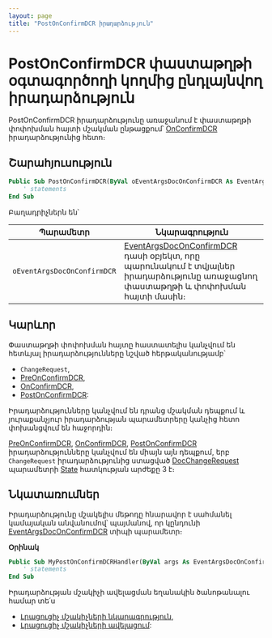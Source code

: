 ```yaml
---
layout: page
title: "PostOnConfirmDCR իրադարձություն"
---
```


# PostOnConfirmDCR փաստաթղթի օգտագործողի կողմից ընդլայնվող իրադարձություն

PostOnConfirmDCR իրադարձությունը առաջանում է փաստաթղթի փոփոխման հայտի մշակման ընթացքում՝ [OnConfirmDCR](../OnConfirmDCR.md) իրադարձությունից հետո։

## Շարահյուսություն

``` vb
Public Sub PostOnConfirmDCR(ByVal oEventArgsDocOnConfirmDCR As EventArgsDocOnConfirmDCR)  
    ' statements
End Sub
```

Բաղադրիչներն են՝


|Պարամետր|Նկարագրություն|
|--|--|
|`օEventArgsDocOnConfirmDCR`| [EventArgsDocOnConfirmDCR](../UserDefinedHandlers.md#eventargsdoconconfirmdcr-class) դասի օբյեկտ, որը պարունակում է տվյալներ իրադարձությունը առաջացնող փաստաթղթի և փոփոխման հայտի մասին։|


## Կարևոր

Փաստաթղթի փոփոխման հայտը հաստատելիս կանչվում են հետևյալ իրադարձությունները նշված հերթականությամբ՝  
* `ChangeRequest`,
* [PreOnConfirmDCR](PreOnConfirmDCR.md),
* [OnConfirmDCR](../OnConfirmDCR.md),
* [PostOnConfirmDCR](PostOnConfirmDCR.md):

Իրադարձությունները կանչվում են դրանց մշակման դեպքում և յուրաքանչյուր իրադարձության պարամետրերը կանչից հետո փոխանցվում են հաջորդին։

[PreOnConfirmDCR](PreOnConfirmDCR.md), [OnConfirmDCR](../OnConfirmDCR.md), [PostOnConfirmDCR](PostOnConfirmDCR.md) իրադարձությունները կանչվում են միայն այն դեպքում, երբ `ChangeRequest` իրադարձությունից ստացված [DocChangeRequest](../../Functions/DocChangeRequest.md/DCR.md) պարամետրի [State](../../Functions/DocChangeRequest.md/State.md) հատկության արժեքը 3 է։

## Նկատառումներ

Իրադարձությունը մշակելիս մեթոդը հնարավոր է սահմանել կամայական անվանումով՝ պայմանով, որ կընդունի [EventArgsDocOnConfirmDCR](../UserDefinedHandlers.md#eventargsdoconconfirmdcr-class) տիպի պարամետր։

**Օրինակ**

``` vb
Public Sub MyPostOnConfirmDCRHandler(ByVal args As EventArgsDocOnConfirmDCR) 
    ' statements
End Sub
```

Իրադարձության մշակիչի ավելացման եղանակին ծանոթանալու համար տե՛ս 
* [Լրացուցիչ մշակիչների նկարագրություն](../UserDefinedHandlers.md),
* [Լրացուցիչ մշակիչների ավելացում](../UserDefinedHandlers.md#մշակիչների-գրանցում):